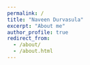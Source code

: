 ```yaml
---
permalink: /
title: "Naveen Durvasula"
excerpt: "About me"
author_profile: true
redirect_from: 
  - /about/
  - /about.html
---
```



